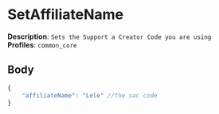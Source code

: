 # SetAffiliateName

**Description**: `Sets the Support a Creator Code you are using` \
**Profiles**: `common_core`

## Body
```js
{
    "affiliateName": "Lele" //the sac code
}
```
